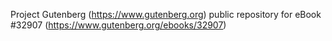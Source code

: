 Project Gutenberg (https://www.gutenberg.org) public repository for eBook #32907 (https://www.gutenberg.org/ebooks/32907)
